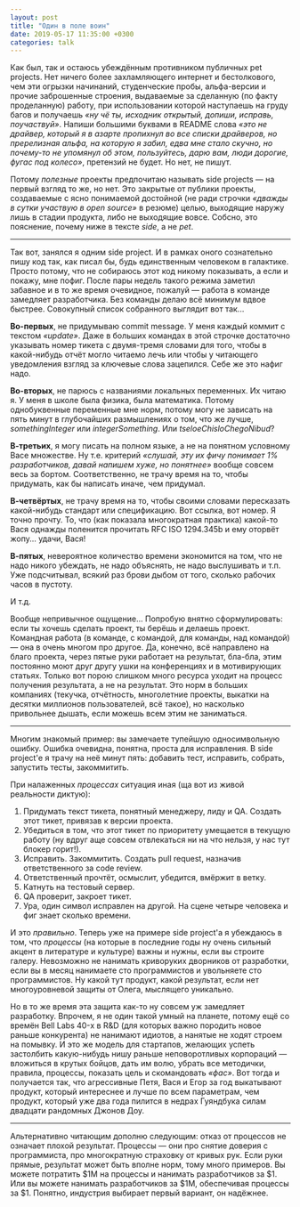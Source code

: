 ```yaml
---
layout: post
title: "Один в поле воин"
date: 2019-05-17 11:35:00 +0300
categories: talk
---
```

Как был, так и остаюсь убеждённым противником публичных pet projects. Нет ничего более захламляющего интернет и бестолкового, чем эти огрызки начинаний, студенческие пробы, альфа-версии и прочие заброшенные строения, выдаваемые за сделанную (по факту проделанную) работу, при использовании которой наступаешь на груду багов и получаешь *«ну чё ты, исходник открытый, допиши, исправь, поучаствуй»*. Напиши большими буквами в README слова *«это не драйвер, который я в азарте пропихнул во все списки драйверов, но пререлизная альфа, на которую я забил, едва мне стало скучно, но почему-то не упомянул об этом, пользуйтесь, дарю вам, люди дорогие, фугас под колесо»*, претензий не будет. Но нет, не пишут.

Потому *полезные* проекты предпочитаю называть side projects — на первый взгляд то же, но нет. Это закрытые от публики проекты, создаваемые с ясно понимаемой достойной (не ради строчки *«дважды в сутки участвую в open source»* в резюме) целью, выходящие наружу лишь в стадии продукта, либо не выходящие вовсе. Собсно, это пояснение, почему ниже в тексте *side*, а не *pet*.

---

Так вот, занялся я одним side project. И в рамках оного сознательно пишу код так, как писал бы, будь единственным человеком в галактике. Просто потому, что не собираюсь этот код никому показывать, а если и покажу, мне пофиг. После пары недель такого режима заметил забавное и в то же время очевидное, пожалуй — работа в команде замедляет разработчика. Без команды делаю всё минимум вдвое быстрее. Совокупный список собранного выглядит вот так...

**Во-первых**, не придумываю commit message. У меня каждый коммит с текстом *«update»*. Даже в больших командах в этой строчке достаточно указывать номер тикета с двумя-тремя словами для того, чтобы в какой-нибудь отчёт могло читаемо лечь или чтобы у читающего уведомления взгляд за ключевые слова зацепился. Себе же это нафиг надо.

**Во-вторых**, не парюсь с названиями локальных переменных. Их читаю я. У меня в школе была физика, была математика. Потому однобуквенные переменные мне норм, потому могу не зависать на пять минут в глубочайших размышлениях о том, что же лучше, *somethingInteger* или *integerSomething*. Или *tseloeChisloChegoNibud*?

**В-третьих**, я могу писать на полном языке, а не на понятном условному Васе множестве. Ну т.е. критерий *«слушай, эту их фичу понимает 1% разработчиков, давай напишем хуже, но понятнее»* вообще совсем весь за бортом. Соответственно, не трачу время на то, чтобы придумать, как бы написать иначе, чем придумал.

**В-четвёртых**, не трачу время на то, чтобы своими словами пересказать какой-нибудь стандарт или спецификацию. Вот ссылка, вот номер. Я точно прочту. То, что (как показала многократная практика) какой-то Вася однажды поленится прочитать RFC ISO 1294.345b и ему оторвёт жопу... удачи, Вася!

**В-пятых**, невероятное количество времени экономится на том, что не надо никого убеждать, не надо объяснять, не надо выслушивать и т.п. Уже подсчитывал, всякий раз брови дыбом от того, сколько рабочих часов в пустоту.

И т.д.

Вообще непривычное ощущение... Попробую внятно сформулировать: если ты хочешь сделать проект, ты берёшь и делаешь проект. Командная работа (в команде, с командой, для команды, над командой) — она в очень многом про другое. Да, конечно, всё направлено на благо проекта, через пятые руки работает на результат, бла-бла, этим постоянно моют друг другу ушки на конференциях и в мотивирующих статьях. Только вот порою слишком много ресурса уходит на процесс получения результата, а не на результат. Это норм в больших компаниях (текучка, отчётность, многолетние проекты, выкатки на десятки миллионов пользователей, всё такое), но насколько привольнее дышать, если можешь всем этим не заниматься.

---

Многим знакомый пример: вы замечаете тупейшую односимвольную ошибку. Ошибка очевидна, понятна, проста для исправления. В side project'е я трачу на неё минут пять: добавить тест, исправить, собрать, запустить тесты, закоммитить.

При налаженных *процессах* ситуация иная (ща вот из живой реальности диктую):
1. Придумать текст тикета, понятный менеджеру, лиду и QA. Создать этот тикет, привязав к версии проекта.
2. Убедиться в том, что этот тикет по приоритету умещается в текущую работу (ну вдруг аще совсем отвлекаться ни на что нельзя, у нас тут блокер горит!).
3. Исправить. Закоммитить. Создать pull request, назначив ответственного за code review.
4. Ответственный прочтёт, осмыслит, убедится, вмёржит в ветку.
5. Катнуть на тестовый сервер.
6. QA проверит, закроет тикет.
7. Ура, один символ исправлен на другой. На сцене четыре человека и фиг знает сколько времени.

И это *правильно*. Теперь уже на примере side project'а я убеждаюсь в том, что *процессы* (на которые в последние годы ну очень сильный акцент в литературе и культуре) важны и нужны, если вы строите галеру. Невозможно не нанимать криворуких дворников от разработки, если вы в месяц нанимаете сто программистов и увольняете сто программистов. Ну какой тут продукт, какой результат, если нет многоуровневой защиты от Олега, мыслящего уникально.

Но в то же время эта защита как-то ну совсем уж замедляет разработку. Впрочем, я не один такой умный на планете, потому ещё со времён Bell Labs 40-х в R&D (для которых важно породить новое раньше конкурента) не нанимают идиотов, а нанятые не ходят строем на помывку. И это же модель для стартапов, желающих успеть застолбить какую-нибудь нишу раньше неповоротливых корпораций — вложиться в крутых бойцов, дать им волю, убрать все методички, правила, процессы, показать цель и скомандовать *«фас»*. Вот тогда и получается так, что агрессивные Петя, Вася и Егор за год выкатывают продукт, который интереснее и лучше по всем параметрам, чем продукт, который уже два года пилится в недрах Гуяндбука силам двадцати рандомных Джонов Доу.

---

Альтернативно читающим дополню следующим: отказ от процессов не означает плохой результат. Процессы — они про снятие доверия с программиста, про многократную страховку от кривых рук. Если руки прямые, результат может быть вполне норм, тому много примеров. Вы можете потратить $1M на процессы и нанимать разработчиков за $1. Или вы можете нанимать разработчиков за $1M, обеспечивая процессы за $1. Понятно, индустрия выбирает первый вариант, он надёжнее.

